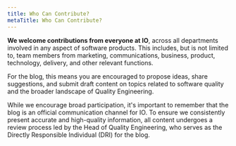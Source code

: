 ```yaml
---
title: Who Can Contribute?
metaTitle: Who Can Contribute?
---
```


**We welcome contributions from everyone at IO**, across all departments involved in any aspect of software products. 
This includes, but is not limited to, team members from marketing, communications, business, product, technology, delivery, and other relevant functions.

For the blog, this means you are encouraged to propose ideas, share suggestions, and submit draft content on topics related to software quality and the broader landscape of Quality Engineering.

While we encourage broad participation, it's important to remember that the blog is an official communication channel for IO. 
To ensure we consistently present accurate and high-quality information, all content undergoes a review process led by the Head of Quality Engineering, who serves as the Directly Responsible Individual (DRI) for the blog.

